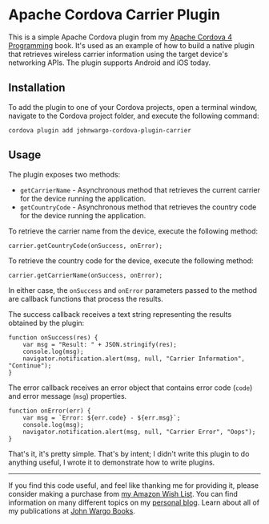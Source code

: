# Apache Cordova Carrier Plugin

This is a simple Apache Cordova plugin from my [Apache Cordova 4 Programming](www.cordova4programming.com) book. It's used as an example of how to build a native plugin that retrieves wireless carrier information using the target device's networking APIs. The plugin supports Android and iOS today.

## Installation

To add the plugin to one of your Cordova projects, open a terminal window, navigate to the Cordova project folder, and execute the following command:

	cordova plugin add johnwargo-cordova-plugin-carrier

## Usage

The plugin exposes two methods:

+	`getCarrierName` - Asynchronous method that retrieves the current carrier for the device running the application.
+	`getCountryCode` - Asynchronous method that retrieves the country code for the device running the application.

To retrieve the carrier name from the device, execute the following method:

	carrier.getCountryCode(onSuccess, onError);

To retrieve the country code for the device, execute the following method:

    carrier.getCarrierName(onSuccess, onError);

In either case, the `onSuccess` and `onError` parameters passed to the method are callback functions that process the results. 

The success callback receives a text string representing the results obtained by the plugin:

	function onSuccess(res) {
	    var msg = "Result: " + JSON.stringify(res);
	    console.log(msg);
	    navigator.notification.alert(msg, null, "Carrier Information", "Continue");
	}
	
The error callback receives an error object that contains error code (`code`) and error message (`msg`) properties. 

	function onError(err) {
	    var msg = `Error: ${err.code} - ${err.msg}`;
	    console.log(msg);
	    navigator.notification.alert(msg, null, "Carrier Error", "Oops");
	}

That's it, it's pretty simple. That's by intent; I didn't write this plugin to do anything useful, I wrote it to demonstrate how to write plugins. 

***

If you find this code useful, and feel like thanking me for providing it, please consider making a purchase from [my Amazon Wish List](https://amzn.com/w/1WI6AAUKPT5P9). You can find information on many different topics on my [personal blog](http://www.johnwargo.com). Learn about all of my publications at [John Wargo Books](http://www.johnwargobooks.com). 